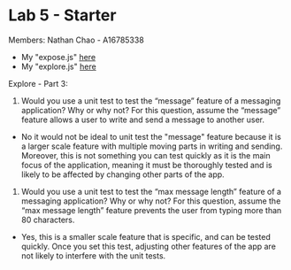# Lab 5 - Starter
Members:
Nathan Chao - A16785338


- My "expose.js" [here](http://127.0.0.1:5500/expose.html)
- My "explore.js" [here](http://127.0.0.1:5500/explore.html)

Explore - Part 3: 

1) Would you use a unit test to test the “message” feature of a messaging application? Why or why not? For this question, assume the “message” feature allows a user to write and send a message to another user.
- No it would not be ideal to unit test the "message" feature because it is a larger scale feature with multiple moving parts in writing and sending. Moreover, this is not something you can test quickly as it is the main focus of the application, meaning it must be thoroughly tested and is likely to be affected by changing other parts of the app. 

1) Would you use a unit test to test the “max message length” feature of a messaging application? Why or why not? For this question, assume the “max message length” feature prevents the user from typing more than 80 characters.
- Yes, this is a smaller scale feature that is specific, and can be tested quickly. Once you set this test, adjusting other features of the app are not likely to interfere with the unit tests.
